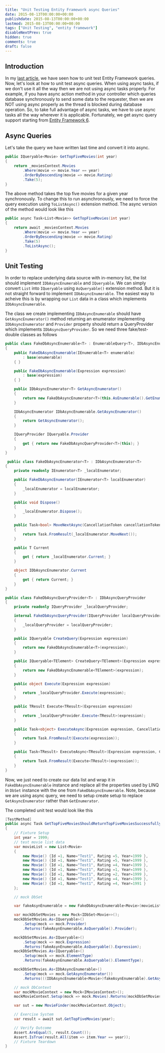 ```yaml
---
title: "Unit Testing Entity Framework async Queries"
date: 2015-08-13T00:00:00+00:00
publishdate: 2015-08-13T00:00:00+00:00
lastmod: 2015-08-13T00:00:00+00:00
tags: ["Unit Testing", "entity framework"]
disableNextPrev: true
hidden: true
comments: true
draft: false
---
```



## Introduction
In my [last article](../unit-testing-entity-framework-queries/), we have seen how to unit test Entity Framework queries. Now, let's look at how to unit test async queries.
When using async tasks, if we don't use it all the way then we are not using async tasks properly. For example, if you have async action method in your controller which queries database synchronously to send some data to the requester, then we are NOT using async properly as the thread is blocked during database operation. So, to take full advantage of async tasks, we have to use async tasks all the way wherever it is applicable. Fortunately, we get async query support starting from [Entity Framework 6](https://msdn.microsoft.com/en-us/data/jj819165.aspx).

## Async Queries
Let's take the query we have written last time and convert it into async.

```cs
public IQueryable<Movie> GetTopFiveMovies(int year)
{
    return _moviesContext.Movies
        .Where(movie => movie.Year == year)
        .OrderByDescending(movie => movie.Rating)
        .Take(5);
}
```

The above method takes the top five movies for a given year synchronously. To change this to run asynchronously, we need to force the query execution using `ToListAsync()` extension method. The async version of the method would look like this

```cs
public async Task<List<Movie>> GetTopFiveMovies(int year)
{
    return await _moviesContext.Movies
        .Where(movie => movie.Year == year)
        .OrderByDescending(movie => movie.Rating)
        .Take(5)
        .ToListAsync();
}
```

## Unit Testing
In order to replace underlying data source with in-memory list, the list should implement `IDbAsyncEnumerable` and `IQueryable`. We can simply convert `List` into `IQueryable` using `AsQueryable()` extension method. But it is not straight forward to implement `IDbAsyncEnumerable`. The easiest way to acheive this is by wrapping our `List` data in a class which implements `IDbAsyncEnumerable`.

The class we create implementing `IDbAsyncEnumerable` should have `GetAsyncEnumerator()` method returning an enumerator implementing `IDbAsyncEnumerator` and `Provider` property should return a QueryProvider which implements `IDbAsyncQueryProvider`. So we need three fake/test-double classes as follows

```cs
public class FakeDbAsyncEnumerable<T> : EnumerableQuery<T>, IDbAsyncEnumerable<T>, IQueryable<T>
{
    public FakeDbAsyncEnumerable(IEnumerable<T> enumerable)
        : base(enumerable)
    { }

    public FakeDbAsyncEnumerable(Expression expression)
        : base(expression)
    { }

    public IDbAsyncEnumerator<T> GetAsyncEnumerator()
    {
        return new FakeDbAsyncEnumerator<T>(this.AsEnumerable().GetEnumerator());
    }

    IDbAsyncEnumerator IDbAsyncEnumerable.GetAsyncEnumerator()
    {
        return GetAsyncEnumerator();
    }

    IQueryProvider IQueryable.Provider
    {
        get { return new FakeDbAsyncQueryProvider<T>(this); }
    }
}
```

```cs
 public class FakeDbAsyncEnumerator<T> : IDbAsyncEnumerator<T>
{
    private readonly IEnumerator<T> _localEnumerator;

    public FakeDbAsyncEnumerator(IEnumerator<T> localEnumerator)
    {
        _localEnumerator = localEnumerator;
    }

    public void Dispose()
    {
        _localEnumerator.Dispose();
    }

    public Task<bool> MoveNextAsync(CancellationToken cancellationToken)
    {
        return Task.FromResult(_localEnumerator.MoveNext());
    }

    public T Current
    {
        get { return _localEnumerator.Current; }
    }

    object IDbAsyncEnumerator.Current
    {
        get { return Current; }
    }
}
```

```cs
public class FakeDbAsyncQueryProvider<T> : IDbAsyncQueryProvider
{
    private readonly IQueryProvider _localQueryProvider;

    internal FakeDbAsyncQueryProvider(IQueryProvider localQueryProvider)
    {
        _localQueryProvider = localQueryProvider;
    }

    public IQueryable CreateQuery(Expression expression)
    {
        return new FakeDbAsyncEnumerable<T>(expression);
    }

    public IQueryable<TElement> CreateQuery<TElement>(Expression expression)
    {
        return new FakeDbAsyncEnumerable<TElement>(expression);
    }

    public object Execute(Expression expression)
    {
        return _localQueryProvider.Execute(expression);
    }

    public TResult Execute<TResult>(Expression expression)
    {
        return _localQueryProvider.Execute<TResult>(expression);
    }

    public Task<object> ExecuteAsync(Expression expression, CancellationToken cancellationToken)
    {
        return Task.FromResult(Execute(expression));
    }

    public Task<TResult> ExecuteAsync<TResult>(Expression expression, CancellationToken cancellationToken)
    {
        return Task.FromResult(Execute<TResult>(expression));
    }
}
```

Now, we just need to create our data list and wrap it in `FakeDbAsyncEnumerable` instance and replace all the properties used by LINQ in `DbSet` instance with the one from `FakeDbAsyncEnumerable`.
Note, because we are using async query, we need to setup create setup to replace `GetAsyncEnumerator` rather than `GetEnumerator`.

The completed unit test would look like this

```cs
[TestMethod]
public async Task GetTopFiveMoviesShouldReturnTopFiveMoviesSuccessfully()
{
    // Fixture Setup
    int year = 1999;
    // test movie list data
    var movieList = new List<Movie>
    {
        new Movie() {Id =1, Name="Test1", Rating =5, Year=1999 },
        new Movie() {Id =1, Name="Test1", Rating =5, Year=1999 },
        new Movie() {Id =1, Name="Test1", Rating =4, Year=1999 },
        new Movie() {Id =1, Name="Test1", Rating =1, Year=1999 },
        new Movie() {Id =1, Name="Test1", Rating =2, Year=1999 },
        new Movie() {Id =1, Name="Test1", Rating =4, Year=1999 },
        new Movie() {Id =1, Name="Test1", Rating =4, Year=1991 }
    };

    // mock DbSet

    var fakeAsynEnumerable = new FakeDbAsyncEnumerable<Movie>(movieList);

    var mockDbSetMovies = new Mock<IDbSet<Movie>>();
    mockDbSetMovies.As<IQueryable>()
        .Setup(mock => mock.Provider)
        .Returns(fakeAsynEnumerable.AsQueryable().Provider);

    mockDbSetMovies.As<IQueryable>()
        .Setup(mock => mock.Expression)
        .Returns(fakeAsynEnumerable.AsQueryable().Expression);
    mockDbSetMovies.As<IQueryable>()
        .Setup(mock => mock.ElementType)
        .Returns(fakeAsynEnumerable.AsQueryable().ElementType);

    mockDbSetMovies.As<IDbAsyncEnumerable>()
        .Setup(mock => mock.GetAsyncEnumerator())
        .Returns(((IDbAsyncEnumerable<Movie>)fakeAsynEnumerable).GetAsyncEnumerator());

    // mock DbContext
    var mockMovieContext = new Mock<IMoviesContext>();
    mockMovieContext.Setup(mock => mock.Movies).Returns(mockDbSetMovies.Object);

    var sut = new MovieFinder(mockMovieContext.Object);

    // Exercise System
    var result = await sut.GetTopFiveMovies(year);

    // Verify Outcome
    Assert.AreEqual(5, result.Count());
    Assert.IsTrue(result.All(item => item.Year == year));
    // Fixture Teardown
}
```